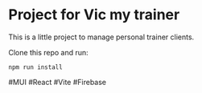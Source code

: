 # Project for Vic my trainer

This is a little project to manage personal trainer clients.

Clone this repo and run:

`npm run install`

#MUI #React #Vite #Firebase